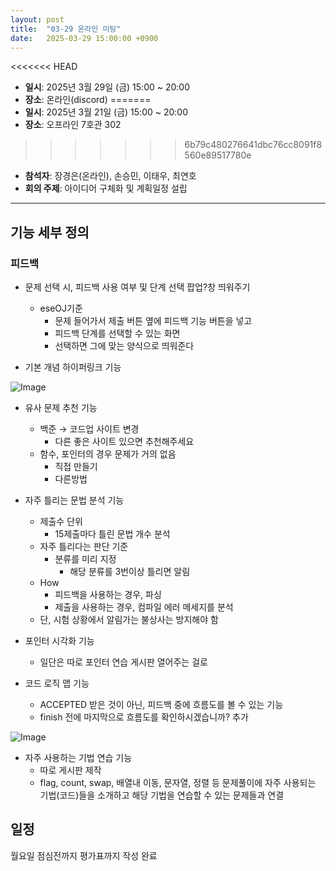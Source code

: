 ```yaml
---
layout: post
title:  "03-29 온라인 미팅"
date:   2025-03-29 15:00:00 +0900
---
```


<<<<<<< HEAD
- **일시**: 2025년 3월 29일 (금) 15:00 ~ 20:00
- **장소**: 온라인(discord)
=======
- **일시**: 2025년 3월 21일 (금) 15:00 ~ 20:00
- **장소**: 오프라인 7호관 302
>>>>>>> 6b79c480276641dbc76cc8091f8560e89517780e
- **참석자**: 장경은(온라인), 손승민, 이태우, 최연호
- **회의 주제**: 아이디어 구체화 및 계획일정 설립

---

## 기능 세부 정의

### 피드백

- 문제 선택 시, 피드백 사용 여부 및 단계 선택 팝업?창 띄워주기
    - eseOJ기준
        - 문제 들어가서 제출 버튼 옆에 피드백 기능 버튼을 넣고
        - 피드백 단계를 선택할 수 있는 화면
        - 선택하면 그에 맞는 양식으로 띄워준다

- 기본 개념 하이퍼링크 기능

![Image](https://github.com/user-attachments/assets/ab09e92f-b9d0-4336-b8c8-178c527ea564)

- 유사 문제 추천 기능
    - 백준 → 코드업 사이트 변경
        - 다른 좋은 사이트 있으면 추천해주세요
    - 함수, 포인터의 경우 문제가 거의 없음
        - 직접 만들기
        - 다른방법

- 자주 틀리는 문법 분석 기능
    - 제출수 단위
        - 15제출마다 틀린 문법 개수 분석
    - 자주 틀리다는 판단 기준
        - 분류를 미리 지정
            - 해당 분류를 3번이상 틀리면 알림
    - How
        - 피드백을 사용하는 경우, 파싱
        - 제출을 사용하는 경우, 컴파일 에러 메세지를 분석
    - 단, 시험 상황에서 알림가는 불상사는 방지해야 함

- 포인터 시각화 기능
    - 일단은 따로 포인터 연습 게시판 열어주는 걸로

- 코드 로직 맵 기능
    - ACCEPTED 받은 것이 아닌, 피드백 중에 흐름도를 볼 수 있는 기능
    - finish 전에 마지막으로 흐름도를 확인하시겠습니까? 추가
    
![Image](https://github.com/user-attachments/assets/3c025c60-23f3-4806-b18d-0c871613ce51)

- 자주 사용하는 기법 연습 기능
    - 따로 게시판 제작
    - flag, count, swap, 배열내 이동, 문자열, 정렬 등 문제풀이에 자주 사용되는 기법(코드)들을 소개하고 해당 기법을 연습할 수 있는 문제들과 연결

## 일정

월요일 점심전까지 평가표까지 작성 완료